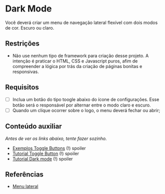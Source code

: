 # Dark Mode

Você deverá criar um menu de navegação lateral flexível com dois modos de cor. Escuro ou claro.

## Restrições

- Não use nenhum tipo de framework para criação desse projeto. A intenção é praticar o HTML, CSS e Javascript puros, afim
de compreender a lógica por trás da criação de páginas bonitas e responsivas.

## Requisitos

- [ ] Inclua um botão do tipo toogle abaixo do ícone de configurações. Esse botão será o responsável por alternar entre o modo claro e escuro.
- [ ] Quando um clique ocorrer sobre o logo, o menu deverá fechar ou abrir;

## Conteúdo auxiliar

*Antes de ver os links abaixo, tente fazer sozinho.*

- [Exemplos Toggle Buttons](https://codepen.io/vineethtrv/pen/QbqMXE) (!) spoiler
- [Tutorial Toggle Button](https://www.w3schools.com/howto/howto_css_switch.asp) (!) spoiler
- [Tutorial Dark mode](https://www.youtube.com/watch?v=xodD0nw2veQ&t=478s) (!) spoiler

## Referências

- [Menu lateral](https://dribbble.com/shots/12122903-Navigation-Bars/attachments/3755199?mode=media)